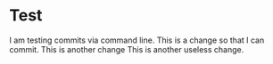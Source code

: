 # Test

I am testing commits via command line. This is a change so that I can commit. 
This is another change 
This is another useless change. 